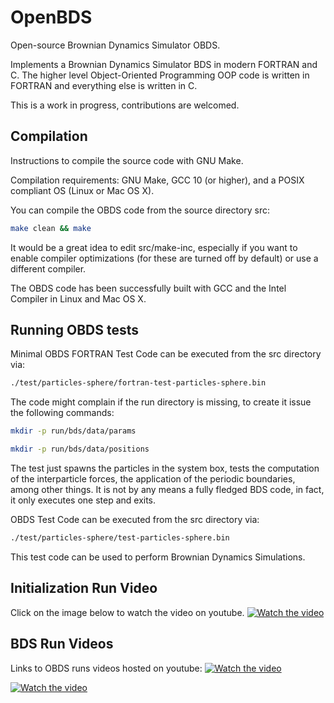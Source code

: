 # OpenBDS
Open-source Brownian Dynamics Simulator OBDS.

Implements a Brownian Dynamics Simulator BDS in modern FORTRAN and C.
The higher level Object-Oriented Programming OOP code is written in FORTRAN and everything
else is written in C.

This is a work in progress, contributions are welcomed.

## Compilation

Instructions to compile the source code with GNU Make.

Compilation requirements: GNU Make, GCC 10 (or higher), and a POSIX compliant OS
(Linux or Mac OS X).

You can compile the OBDS code from the source directory src:

```sh
make clean && make
```

It would be a great idea to edit src/make-inc, especially if you want to enable compiler
optimizations (for these are turned off by default) or use a different compiler.

The OBDS code has been successfully built with GCC and the Intel Compiler in Linux and
Mac OS X.

## Running OBDS tests

Minimal OBDS FORTRAN Test Code can be executed from the src directory via:

```sh
./test/particles-sphere/fortran-test-particles-sphere.bin
```

The code might complain if the run directory is missing, to create it issue the following
commands:

```sh
mkdir -p run/bds/data/params
```

```sh
mkdir -p run/bds/data/positions
```

The test just spawns the particles in the system box, tests the computation of the
interparticle forces, the application of the periodic boundaries, among other things.
It is not by any means a fully fledged BDS code, in fact, it only executes one step
and exits.

OBDS Test Code can be executed from the src directory via:

```sh
./test/particles-sphere/test-particles-sphere.bin
```

This test code can be used to perform Brownian Dynamics Simulations.

## Initialization Run Video

Click on the image below to watch the video on youtube.
[![Watch the video](https://img.youtube.com/vi/ykZwhjFEyho/hqdefault.jpg)](https://www.youtube.com/watch?v=ykZwhjFEyho)

## BDS Run Videos

Links to OBDS runs videos hosted on youtube:
[![Watch the video](https://img.youtube.com/vi/WmljeRStXR0/hqdefault.jpg)](https://www.youtube.com/watch?v=WmljeRStXR0)

[![Watch the video](https://img.youtube.com/vi/BdQRtJYWLe4/hqdefault.jpg)](https://www.youtube.com/watch?v=BdQRtJYWLe4)
